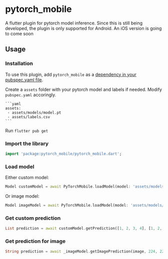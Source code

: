 # pytorch_mobile

A flutter plugin for pytorch model inference.
Since this is still being developed, the plugin is only supported for Android.
An iOS version is going to come soon

## Usage

### Installation

To use this plugin, add `pytorch_mobile` as a [dependency in your pubspec.yaml file](https://flutter.dev/docs/development/packages-and-plugins/using-packages).

Create a `assets` folder with your pytorch model and labels if needed. Modify `pubspec.yaml` accoringly.

    ```yaml
    assets:
     - assets/models/model.pt
     - assets/labels.csv
    ```

Run `flutter pub get`

### Import the library

```dart
import 'package:pytorch_mobile/pytorch_mobile.dart';
```

### Load model

Either custom model:
```dart
Model customModel = await PyTorchMobile.loadModel(model: 'assets/models/custom_model.pt');
```
Or image model:
```dart
Model imageModel = await PyTorchMobile.loadModel(model: 'assets/models/resnet18.pt');
```

### Get custom prediction

```dart
List prediction = await customModel.getPrediction([1, 2, 3, 4], [1, 2, 2], DType.float32);
```

### Get prediction for image

```dart
String prediction = await _imageModel.getImagePrediction(image, 224, 224, "assets/labels/labels.csv");
```